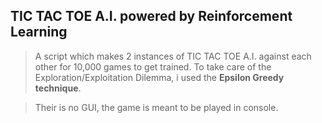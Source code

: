 ## TIC TAC TOE A.I. powered by Reinforcement Learning 
>A script which makes 2 instances of TIC TAC TOE A.I. against each other for 10,000 games to get trained.
To take care of the Exploration/Exploitation Dilemma, i used the **Epsilon Greedy technique**.

>Their is no GUI, the game is meant to be played in console.
